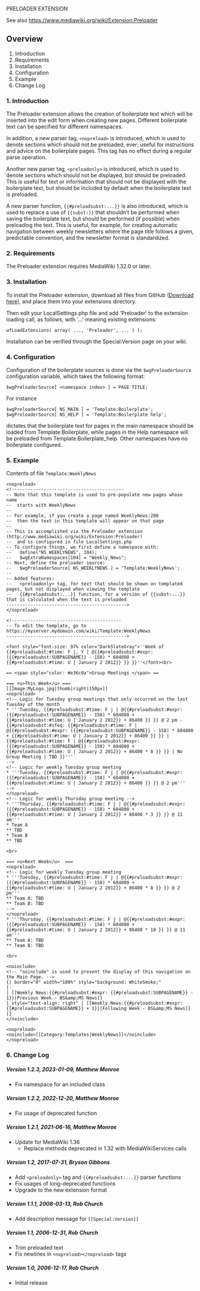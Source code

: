 PRELOADER EXTENSION

See also https://www.mediawiki.org/wiki/Extension:Preloader

## Overview

1. Introduction
2. Requirements
3. Installation
4. Configuration
5. Example
6. Change Log

### 1. Introduction

The Preloader extension allows the creation of boilerplate text which will
be inserted into the edit form when creating new pages. Different boilerplate
text can be specified for different namespaces.

In addition, a new parser tag, `<nopreload>` is introduced, which is used to
denote sections which should not be preloaded, ever; useful for instructions
and advice on the boilerplate pages. This tag has no effect during a regular
parse operation.

Another new parser tag, `<preloadonly>` is introduced, which is used to denote
sections which should not be displayed, but should be preloaded. This is
useful for text or information that should not be displayed with the
boilerplate text, but should be included by default when the boilerplate text
is preloaded.

A new parser function, `{{#preloadsubst:...}}` is also introduced, which is used
to replace a use of `{{subst:}}` that shouldn't be performed when saving the
boilerplate text, but should be performed (if possible) when preloading the
text. This is useful, for example, for creating automatic navigation between
weekly newsletters where the page title follows a given, predictable
convention, and the newsletter format is standardized.

### 2. Requirements

The Preloader extension requires MediaWiki 1.32.0 or later.

### 3. Installation

To install the Preloader extension, download all files from GitHub ([Download here](https://github.com/PNNL-Comp-Mass-Spec/Mediawiki-Preloader/releases/latest)), and
place them into your extensions directory.

Then edit your LocalSettings.php file and add 'Preloader' to the extension
loading call, as follows, with '...' meaning existing extensions:
```
wfLoadExtensions( array( ..., 'Preloader', ... ) );
```
Installation can be verified through the Special:Version page on your wiki.

### 4. Configuration

Configuration of the boilerplate sources is done via the `$wgPreloaderSource`
configuration variable, which takes the following format:
```
$wgPreloaderSource[ <namespace index> ] = PAGE TITLE;
```
For instance
```
$wgPreloaderSource[ NS_MAIN ] = 'Template:Boilerplate';
$wgPreloaderSource[ NS_HELP ] = 'Template:Boilerplate help';
```
dictates that the boilerplate text for pages in the main namespace should be
loaded from Template:Boilerplate, while pages in the Help namespace will be
preloaded from Template:Boilerplate_help. Other namespaces have no boilerplate
configured.

### 5. Example

Contents of file `Template:WeeklyNews`
```
<nopreload>
<!------------------------------------------
-- Note that this template is used to pre-populate new pages whose name
--  starts with WeeklyNews
--
-- For example, if you create a page named WeeklyNews:200
--  then the text in this template will appear on that page
--
-- This is accomplished via the Preloader extension (http://www.mediawiki.org/wiki/Extension:Preloader)
--  and is configured in file LocalSettings.php
-- To configure things, we first define a namespace with:
--   define("NS_WEEKLYNEWS", 104);
--   $wgExtraNamespaces[104] = "Weekly_News";
-- Next, define the preloader source:
--   $wgPreloaderSource[ NS_WEEKLYNEWS ] = 'Template:WeeklyNews';
--
-- Added features:
--   <preloadonly> tag, for text that should be shown on templated pages, but not displayed when viewing the template
--   {{#preloadsubst:...}} function, for a version of {{subst:...}} that is calculated when the text is preloaded
--------------------------------------------->
</nopreload>

<!-----------------------------------------
-- To edit the template, go to https://myserver.mydomain.com/wiki/Template:WeeklyNews
--------------------------------------------->

<font style="font-size: 97% color="DarkSlateGray">''Week of {{#preloadsubst:#time: F j, Y | @{{#preloadsubst:#expr: ({{#preloadsubst:SUBPAGENAME}} - 158) * 604800 + {{#preloadsubst:#time: U | January 2 2012}} }} }}''</font><br>

== <span style="color: #e36c0a">Group Meetings </span> ==

=== <u>This Week</u> ===
[[Image:MyLogo.jpg|thumb|right|150px]]
<nopreload>
<!-- Logic for Tuesday group meetings that only occurred on the last Tuesday of the month
* '''Tuesday, {{#preloadsubst:#time: F j | @{{#preloadsubst:#expr: ({{#preloadsubst:SUBPAGENAME}} - 158) * 604800 + {{#preloadsubst:#time: U | January 2 2012}} + 86400 }} }} @ 2 pm - {{#preloadsubst:#ifeq: {{#preloadsubst:#time: F | @{{#preloadsubst:#expr: ({{#preloadsubst:SUBPAGENAME}} - 158) * 604800 + {{#preloadsubst:#time: U | January 2 2012}} + 86400 }} }} | {{#preloadsubst:#time: F | @{{#preloadsubst:#expr: ({{#preloadsubst:SUBPAGENAME}} - 158) * 604800 + {{#preloadsubst:#time: U | January 2 2012}} + 86400 * 8 }} }} | No Group Meeting | TBD }}'''
-->
<!-- Logic for weekly Tuesday group meeting
* '''Tuesday, {{#preloadsubst:#time: F j | @{{#preloadsubst:#expr: ({{#preloadsubst:SUBPAGENAME}} - 158) * 604800 + {{#preloadsubst:#time: U | January 2 2012}} + 86400 }} }} @ 2 pm'''
-->
</nopreload>
<!-- Logic for weekly Thursday group meeting -->
* '''Thursday, {{#preloadsubst:#time: F j | @{{#preloadsubst:#expr: ({{#preloadsubst:SUBPAGENAME}} - 158) * 604800 + {{#preloadsubst:#time: U | January 2 2012}} + 86400 * 3 }} }} @ 11 am'''
* Team A
** TBD
* Team B
** TBD

<br>

=== <u>Next Week</u>  ===
<nopreload>
<!-- Logic for weekly Tuesday group meeting
* '''Tuesday, {{#preloadsubst:#time: F j | @{{#preloadsubst:#expr: ({{#preloadsubst:SUBPAGENAME}} - 158) * 604800 + {{#preloadsubst:#time: U | January 2 2012}} + 86400 * 8 }} }} @ 2 pm'''
** Team A: TBD
** Team B: TBD
-->
</nopreload>
* '''Thursday, {{#preloadsubst:#time: F j | @{{#preloadsubst:#expr: ({{#preloadsubst:SUBPAGENAME}} - 158) * 604800 + {{#preloadsubst:#time: U | January 2 2012}} + 86400 * 10 }} }} @ 11 am'''
** Team A: TBD
** Team B: TBD

<br>

<noinclude>
<!-- "noinclude" is used to prevent the display of this navigation on the Main Page. -->
{| border="0" width="100%" style="background: WhiteSmoke;"
|-
| [[Weekly News:{{#preloadsubst:#expr: {{#preloadsubst:SUBPAGENAME}} - 1}}|Previous Week - BS&amp;MS News]]
| style="text-align: right" | [[Weekly News:{{#preloadsubst:#expr: {{#preloadsubst:SUBPAGENAME}} + 1}}|Following Week - BS&amp;MS News]]
|}
</noinclude>

<nopreload>
<noinclude>[[Category:Templates|WeeklyNews]]</noinclude>
</nopreload>
```

### 6. Change Log

##### Version 1.2.3, 2023-01-09, Matthew Monroe
* Fix namespace for an included class

##### Version 1.2.2, 2022-12-20, Matthew Monroe
* Fix usage of deprecated function

##### Version 1.2.1, 2021-06-16, Matthew Monroe
* Update for MediaWiki 1.36
  * Replace methods deprecated in 1.32 with MediaWikiServices calls

##### Version 1.2, 2017-07-31, Bryson Gibbons
* Add `<preloadonly>` tag and `{{#preloadsubst:...}}` parser functions
* Fix usages of long-deprecated functions
* Upgrade to the new extension format

##### Version 1.1.1, 2008-03-13, Rob Church
* Add description message for `[[Special:Version]]`

##### Version 1.1, 2006-12-31, Rob Church
* Trim preloaded text
* Fix newlines in `<nopreload></nopreload>` tags

##### Version 1.0, 2006-12-17, Rob Church
* Initial release
